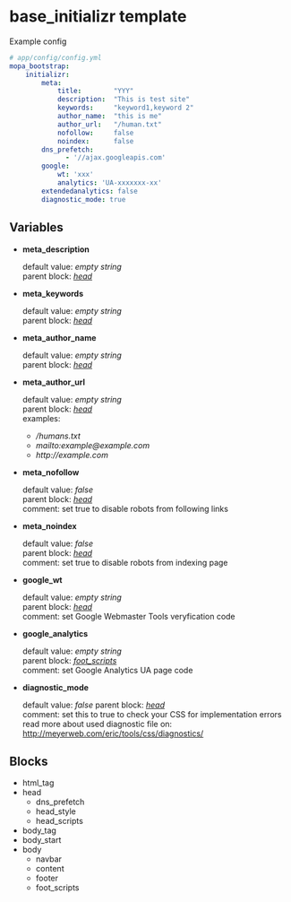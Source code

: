 base_initializr template
============

Example config

```yaml
# app/config/config.yml
mopa_bootstrap:
    initializr:
        meta:
            title:        "YYY"
            description:  "This is test site"
            keywords:     "keyword1,keyword 2"
            author_name:  "this is me"
            author_url:   "/human.txt"
            nofollow:     false
            noindex:      false
        dns_prefetch:
              - '//ajax.googleapis.com'
        google:
            wt: 'xxx'
            analytics: 'UA-xxxxxxx-xx'
	    extendedanalytics: false
        diagnostic_mode: true
```

Variables
------------


* **meta\_description**

    default value:  _empty_ _string_  
    parent block:  _[head](#head)_  

* **meta\_keywords**

    default value: _empty_ _string_  
    parent block: _[head](#head)_  

* **meta\_author_name**  

    default value: _empty_ _string_  
    parent block: _[head](#head)_  

* **meta\_author_url**

    default value: _empty_ _string_  
    parent block: _[head](#head)_  
    examples:  

    * _/humans.txt_  
    * _mailto:example@example.com_  
    * _http://example.com_  

* **meta\_nofollow**

    default value: _false_  
    parent block: _[head](#head)_  
    comment: set true to disable robots from following links  

* **meta\_noindex**

    default value: _false_  
    parent block: _[head](#head)_  
    comment: set true to disable robots from indexing page  

* **google\_wt**

    default value: _empty_ _string_  
    parent block: _[head](#head)_  
    comment: set Google Webmaster Tools veryfication code  

* **google\_analytics**

    default value: _empty_ _string_  
    parent block: _[foot\_scripts](#foot_scripts)_  
    comment: set Google Analytics UA page code  
* **diagnostic\_mode**

    default value: _false_
    parent block: _[head](#head)_  
    comment: set this to true to check your CSS for implementation errors  
        read more about used diagnostic file on: http://meyerweb.com/eric/tools/css/diagnostics/

Blocks
------------

* <span id="html_tag">html_tag</span>
* <span id="head">head</span>
    * <span id="dns_prefetch">dns\_prefetch</span>
    * <span id="head_style">head\_style</span>
    * <span id="head_scripts">head_scripts</span>
* <span id="body_tag">body_tag</span>
* <span id="body_start">body_start</span>
* <span id="body">body</span>
    * <span id="navbar">navbar</span>
    * <span id="content">content</span>
    * <span id="footer">footer</span>
    * <span id="foot_scripts">foot_scripts</span>

